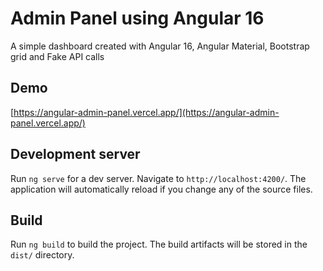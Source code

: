 # Admin Panel using Angular 16

A simple dashboard created with Angular 16, Angular Material, Bootstrap grid and Fake API calls

## Demo

[https://angular-admin-panel.vercel.app/](https://angular-admin-panel.vercel.app/)

## Development server

Run `ng serve` for a dev server. Navigate to `http://localhost:4200/`. The application will automatically reload if you change any of the source files.

## Build

Run `ng build` to build the project. The build artifacts will be stored in the `dist/` directory.
